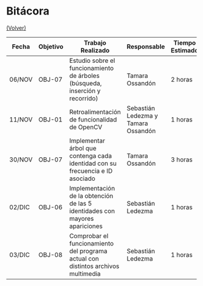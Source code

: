 # Bitácora

[(Volver)](../README.md)

| Fecha  | Objetivo  | Trabajo Realizado | Responsable | Tiempo Estimado | Tiempo Real |
|--------|-----------|-------------------|-------------|-----------------|-------------|
  | 06/NOV | OBJ-07    | Estudio sobre el funcionamiento de árboles (búsqueda, inserción y recorrido) | Tamara Ossandón | 2 horas    | 6 horas |
  | 11/NOV | OBJ-01 | Retroalimentación de funcionalidad de OpenCV | Sebastián Ledezma y Tamara Ossandón | 1 horas | 2 horas |
| 30/NOV | OBJ-07   | Implementar árbol que contenga cada identidad con su frecuencia e ID asociado | Tamara Ossandón |  3 horas | 6 horas |
| 02/DIC | OBJ-06 | Implementación de la obtención de las 5 identidades con mayores apariciones | Sebastián Ledezma | 1 horas | 3 horas |
| 03/DIC | OBJ-08 | Comprobar el funcionamiento del programa actual con distintos archivos multimedia | Sebastián Ledezma | 1 horas | 1 horas |
